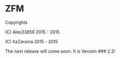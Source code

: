 # ZFM 

Copyrights

(C) Alex33856 2015 - 2015

(C) ItzZarama 2015 - 2015

The next release will come soon.
It is Version ### 2.2!
